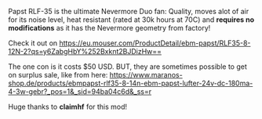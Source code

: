 
Papst RLF-35 is the ultimate Nevermore Duo fan: Quality, moves alot of air for its noise level, heat resistant (rated at 30k hours at 70C) and **requires no modifications** as it has the Nevermore geometry from factory!

Check it out on https://eu.mouser.com/ProductDetail/ebm-papst/RLF35-8-12N-2?qs=y6ZabgHbY%252Bxknt2BJDizHw==

The one con is it costs $50 USD. BUT, they are sometimes possible to get on surplus sale, like from here: 
https://www.maranos-shop.de/products/ebmpapst-rlf35-8-14n-ebm-papst-lufter-24v-dc-180ma-4-3w-gebr?_pos=1&_sid=94ba04c6d&_ss=r

Huge thanks to **claimhf** for this mod!

